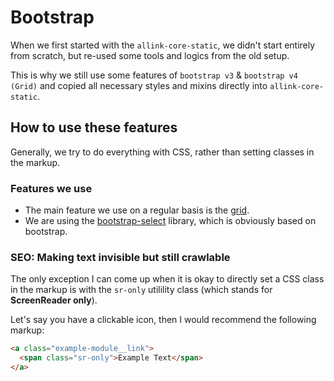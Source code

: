 # Bootstrap

When we first started with the `allink-core-static`, we didn't start entirely from scratch, but re-used some tools and logics from the old setup.

This is why we still use some features of `bootstrap v3` & `bootstrap v4 (Grid)` and copied all necessary styles and mixins directly into `allink-core-static`.

## How to use these features

Generally, we try to do everything with CSS, rather than setting classes in the markup.

### Features we use

- The main feature we use on a regular basis is the [grid](grid.md).
- We are using the [bootstrap-select](../modules/bootstrap-select.md) library, which is obviously based on bootstrap.

### SEO: Making text invisible but still crawlable

The only exception I can come up when it is okay to directly set a CSS class in the markup is with the `sr-only` utilility class (which stands for <strong>ScreenReader only</strong>).

Let's say you have a clickable icon, then I would recommend the following markup:

```HTML
<a class="example-module__link">
  <span class="sr-only">Example Text</span>
</a>
```

